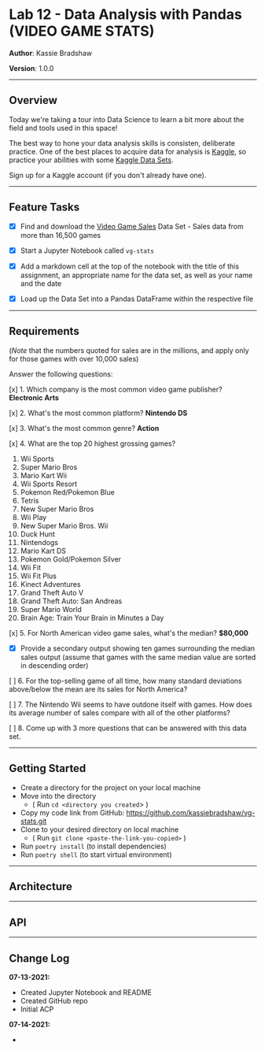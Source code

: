 # Lab 12 - Data Analysis with Pandas (VIDEO GAME STATS)

**Author**: Kassie Bradshaw

**Version**: 1.0.0

---

## Overview
<!-- Provide a high level overview of what this application is and why you are building it, beyond the fact that it's an assignment for a Code Fellows 401 class. (i.e. What's your problem domain?) -->

Today we're taking a tour into Data Science to learn a bit more about the field and tools used in this space!

The best way to hone your data analysis skills is consisten, deliberate practice. One of the best places to acquire data for analysis is [Kaggle](https://www.kaggle.com/), so practice your abilities with some [Kaggle Data Sets](https://www.kaggle.com/datasets).

Sign up for a Kaggle account (if you don't already have one).

---

## Feature Tasks

* [x] Find and download the [Video Game Sales](https://www.kaggle.com/gregorut/videogamesales) Data Set - Sales data from more than 16,500 games

* [x] Start a Jupyter Notebook called `vg-stats`
* [x] Add a markdown cell at the top of the notebook with the title of this assignment, an appropriate name for the data set, as well as your name and the date
* [x] Load up the Data Set into a Pandas DataFrame within the respective file

---

## Requirements

(*Note* that the numbers quoted for sales are in the millions, and apply only for those games with over 10,000 sales)

Answer the following questions:

[x] 1. Which company is the most common video game publisher? **Electronic Arts**

[x] 2. What's the most common platform? **Nintendo DS**

[x] 3. What's the most common genre? **Action**

[x] 4. What are the top 20 highest grossing games?

1. Wii Sports
2. Super Mario Bros
3. Mario Kart Wii
4. Wii Sports Resort
5. Pokemon Red/Pokemon Blue
6. Tetris
7. New Super Mario Bros
8. Wii Play
9. New Super Mario Bros. Wii
10. Duck Hunt
11. Nintendogs
12. Mario Kart DS
13. Pokemon Gold/Pokemon Silver
14. Wii Fit
15. Wii Fit Plus
16. Kinect Adventures
17. Grand Theft Auto V
18. Grand Theft Auto: San Andreas
19. Super Mario World
20. Brain Age: Train Your Brain in Minutes a Day

[x] 5. For North American video game sales, what's the median? **$80,000**

* [x] Provide a secondary output showing ten games surrounding the median sales output (assume that games with the same median value are sorted in descending order)

[ ] 6. For the top-selling game of all time, how many standard deviations above/below the mean are its sales for North America?

[ ] 7. The Nintendo Wii seems to have outdone itself with games. How does its average number of sales compare with all of the other platforms?

[ ] 8. Come up with 3 more questions that can be answered with this data set.

---

## Getting Started
<!-- What are the steps that a user must take in order to build this app on their own machine and get it running? -->

* Create a directory for the project on your local machine
* Move into the directory
  * ( Run `cd <directory you created`> )
* Copy my code link from GitHub: <https://github.com/kassiebradshaw/vg-stats.git>
* Clone to your desired directory on local machine
  * ( Run `git clone <paste-the-link-you-copied>` )
* Run `poetry install` (to install dependencies)
* Run `poetry shell` (to start virtual environment)

---

## Architecture

<!-- Provide a detailed description of the application design. What technologies (languages, libraries, etc) you're using, and any other relevant design information. This is also an area which you can include any visuals; flow charts, example usage gifs, screen captures, etc.-->

---

## API

<!-- Provide detailed instructions for your applications usage. This should include any methods or endpoints available to the user/client/developer. Each section should be formatted to provide clear syntax for usage, example calls including input data requirements and options, and example responses or return values. -->

---

## Change Log

**07-13-2021:**

* Created Jupyter Notebook and README
* Created GitHub repo
* Initial ACP

**07-14-2021:**

* 
